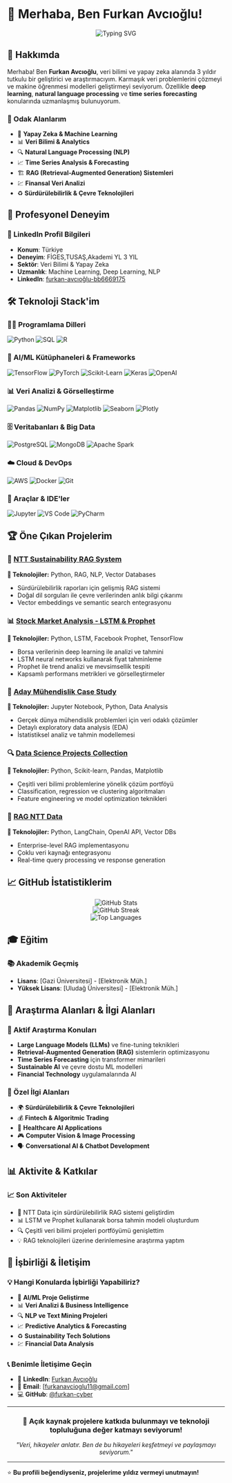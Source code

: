 # 👋 Merhaba, Ben Furkan Avcıoğlu!

<div align="center">
  <img src="https://readme-typing-svg.herokuapp.com?font=Fira+Code&pause=1000&color=2196F3&center=true&vCenter=true&width=435&lines=Yapay+Zeka+Mühendisi %C4%B1" alt="Typing SVG" />
</div>

## 🚀 Hakkımda

Merhaba! Ben **Furkan Avcıoğlu**, veri bilimi ve yapay zeka alanında  3 yıldır tutkulu bir geliştirici ve araştırmacıyım. Karmaşık veri problemlerini çözmeyi ve makine öğrenmesi modelleri geliştirmeyi seviyorum. Özellikle **deep learning**, **natural language processing** ve **time series forecasting** konularında uzmanlaşmış bulunuyorum.

### 🎯 Odak Alanlarım
- 🤖 **Yapay Zeka & Machine Learning**
- 📊 **Veri Bilimi & Analytics** 
- 🔍 **Natural Language Processing (NLP)**
- 📈 **Time Series Analysis & Forecasting**
- 🏗️ **RAG (Retrieval-Augmented Generation) Sistemleri**
- 💹 **Finansal Veri Analizi**
- ♻️ **Sürdürülebilirlik & Çevre Teknolojileri**

## 💼 Profesyonel Deneyim

### 📍 LinkedIn Profil Bilgileri
- **Konum**: Türkiye
- **Deneyim**: FİGES,TUSAŞ,Akademi YL 3 YIL
- **Sektör**: Veri Bilimi & Yapay Zeka
- **Uzmanlık**: Machine Learning, Deep Learning, NLP
- **LinkedIn**: [furkan-avcıoğlu-bb6669175](https://www.linkedin.com/in/furkan-avc%C4%B1o%C4%9Flu-bb6669175/)

## 🛠️ Teknoloji Stack'im

### 👨‍💻 Programlama Dilleri
![Python](https://img.shields.io/badge/Python-3776AB?style=for-the-badge&logo=python&logoColor=white)
![SQL](https://img.shields.io/badge/SQL-336791?style=for-the-badge&logo=postgresql&logoColor=white)
![R](https://img.shields.io/badge/R-276DC3?style=for-the-badge&logo=r&logoColor=white)

### 🤖 AI/ML Kütüphaneleri & Frameworks
![TensorFlow](https://img.shields.io/badge/TensorFlow-FF6F00?style=for-the-badge&logo=tensorflow&logoColor=white)
![PyTorch](https://img.shields.io/badge/PyTorch-EE4C2C?style=for-the-badge&logo=pytorch&logoColor=white)
![Scikit-Learn](https://img.shields.io/badge/scikit_learn-F7931E?style=for-the-badge&logo=scikit-learn&logoColor=white)
![Keras](https://img.shields.io/badge/Keras-D00000?style=for-the-badge&logo=keras&logoColor=white)
![OpenAI](https://img.shields.io/badge/OpenAI-412991?style=for-the-badge&logo=openai&logoColor=white)

### 📊 Veri Analizi & Görselleştirme
![Pandas](https://img.shields.io/badge/Pandas-150458?style=for-the-badge&logo=pandas&logoColor=white)
![NumPy](https://img.shields.io/badge/NumPy-013243?style=for-the-badge&logo=numpy&logoColor=white)
![Matplotlib](https://img.shields.io/badge/Matplotlib-11557c?style=for-the-badge&logo=python&logoColor=white)
![Seaborn](https://img.shields.io/badge/Seaborn-3776AB?style=for-the-badge&logo=python&logoColor=white)
![Plotly](https://img.shields.io/badge/Plotly-3F4F75?style=for-the-badge&logo=plotly&logoColor=white)

### 🗄️ Veritabanları & Big Data
![PostgreSQL](https://img.shields.io/badge/PostgreSQL-336791?style=for-the-badge&logo=postgresql&logoColor=white)
![MongoDB](https://img.shields.io/badge/MongoDB-47A248?style=for-the-badge&logo=mongodb&logoColor=white)
![Apache Spark](https://img.shields.io/badge/Apache_Spark-E25A1C?style=for-the-badge&logo=apache-spark&logoColor=white)

### ☁️ Cloud & DevOps
![AWS](https://img.shields.io/badge/AWS-232F3E?style=for-the-badge&logo=amazon-aws&logoColor=white)
![Docker](https://img.shields.io/badge/Docker-2496ED?style=for-the-badge&logo=docker&logoColor=white)
![Git](https://img.shields.io/badge/Git-F05032?style=for-the-badge&logo=git&logoColor=white)

### 🔧 Araçlar & IDE'ler
![Jupyter](https://img.shields.io/badge/Jupyter-F37626?style=for-the-badge&logo=jupyter&logoColor=white)
![VS Code](https://img.shields.io/badge/VS_Code-007ACC?style=for-the-badge&logo=visual-studio-code&logoColor=white)
![PyCharm](https://img.shields.io/badge/PyCharm-000000?style=for-the-badge&logo=pycharm&logoColor=white)

## 🏆 Öne Çıkan Projelerim

### 🌱 [NTT Sustainability RAG System](https://github.com/furkan-cyber/ntt-sustainability-rag)
**🔧 Teknolojiler:** Python, RAG, NLP, Vector Databases
- Sürdürülebilirlik raporları için gelişmiş RAG sistemi
- Doğal dil sorguları ile çevre verilerinden anlık bilgi çıkarımı
- Vector embeddings ve semantic search entegrasyonu

### 📊 [Stock Market Analysis - LSTM & Prophet](https://github.com/furkan-cyber/Stock_Market_Analysis_LSTM_Prophet)
**🔧 Teknolojiler:** Python, LSTM, Facebook Prophet, TensorFlow
- Borsa verilerinin deep learning ile analizi ve tahmini
- LSTM neural networks kullanarak fiyat tahminleme
- Prophet ile trend analizi ve mevsimsellik tespiti
- Kapsamlı performans metrikleri ve görselleştirmeler

### 🎯 [Aday Mühendislik Case Study](https://github.com/furkan-cyber/Aday_M-hendislik_Case)
**🔧 Teknolojiler:** Jupyter Notebook, Python, Data Analysis
- Gerçek dünya mühendislik problemleri için veri odaklı çözümler
- Detaylı exploratory data analysis (EDA)
- İstatistiksel analiz ve tahmin modellemesi

### 🔍 [Data Science Projects Collection](https://github.com/furkan-cyber/Data_Science_Projects-Python-)
**🔧 Teknolojiler:** Python, Scikit-learn, Pandas, Matplotlib
- Çeşitli veri bilimi problemlerine yönelik çözüm portföyü
- Classification, regression ve clustering algoritmaları
- Feature engineering ve model optimization teknikleri

### 🚀 [RAG NTT Data](https://github.com/furkan-cyber/ragnttdata)
**🔧 Teknolojiler:** Python, LangChain, OpenAI API, Vector DBs
- Enterprise-level RAG implementasyonu
- Çoklu veri kaynağı entegrasyonu
- Real-time query processing ve response generation

## 📈 GitHub İstatistiklerim

<div align="center">
  <img src="https://github-readme-stats.vercel.app/api?username=furkan-cyber&show_icons=true&theme=radical&hide_border=true&count_private=true" alt="GitHub Stats" />
</div>

<div align="center">
  <img src="https://github-readme-streak-stats.herokuapp.com/?user=furkan-cyber&theme=radical&hide_border=true" alt="GitHub Streak" />
</div>

<div align="center">
  <img src="https://github-readme-stats.vercel.app/api/top-langs/?username=furkan-cyber&layout=compact&theme=radical&hide_border=true" alt="Top Languages" />
</div>

## 🎓 Eğitim

### 📚 Akademik Geçmiş
- **Lisans**: [Gazi Üniversitesi] - [Elektronik Müh.]
- **Yüksek Lisans**: [Uludağ Üniversitesi] - [Elektronik Müh.] 


## 🔬 Araştırma Alanları & İlgi Alanları

### 🎯 Aktif Araştırma Konuları
- **Large Language Models (LLMs)** ve fine-tuning teknikleri
- **Retrieval-Augmented Generation (RAG)** sistemlerin optimizasyonu  
- **Time Series Forecasting** için transformer mimarileri
- **Sustainable AI** ve çevre dostu ML modelleri
- **Financial Technology** uygulamalarında AI

### 🌟 Özel İlgi Alanları
- 🌍 **Sürdürülebilirlik & Çevre Teknolojileri**
- 💰 **Fintech & Algoritmic Trading**
- 🏥 **Healthcare AI Applications**
- 🎮 **Computer Vision & Image Processing**
- 🗣️ **Conversational AI & Chatbot Development**

## 📊 Aktivite & Katkılar



### 📈 Son Aktiviteler
- 🚀 NTT Data için sürdürülebilirlik RAG sistemi geliştirdim
- 📊 LSTM ve Prophet kullanarak borsa tahmin modeli oluşturdum
- 🔍 Çeşitli veri bilimi projeleri portföyümü genişlettim
- 💡 RAG teknolojileri üzerine derinlemesine araştırma yaptım

## 🤝 İşbirliği & İletişim

### 💡 Hangi Konularda İşbirliği Yapabiliriz?
- 🤖 **AI/ML Proje Geliştirme**
- 📊 **Veri Analizi & Business Intelligence**
- 🔍 **NLP ve Text Mining Projeleri**
- 📈 **Predictive Analytics & Forecasting**
- ♻️ **Sustainability Tech Solutions**
- 💹 **Financial Data Analysis**

### 📞 Benimle İletişime Geçin
- 💼 **LinkedIn**: [Furkan Avcıoğlu](https://www.linkedin.com/in/furkan-avc%C4%B1o%C4%9Flu-bb6669175/)
- 📧 **Email**: [furkanavcioglu11@gmail.com]
- 💻 **GitHub**: [@furkan-cyber](https://github.com/furkan-cyber)

---



<div align="center">
  <h3>💝 Açık kaynak projelere katkıda bulunmayı ve teknoloji topluluğuna değer katmayı seviyorum!</h3>
  <p><em>"Veri, hikayeler anlatır. Ben de bu hikayeleri keşfetmeyi ve paylaşmayı seviyorum."</em></p>
</div>

---

⭐ **Bu profili beğendiyseniz, projelerime yıldız vermeyi unutmayın!**
